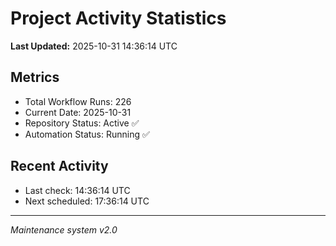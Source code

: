 # Project Activity Statistics

**Last Updated:** 2025-10-31 14:36:14 UTC

## Metrics
- Total Workflow Runs: 226
- Current Date: 2025-10-31
- Repository Status: Active ✅
- Automation Status: Running ✅

## Recent Activity
- Last check: 14:36:14 UTC
- Next scheduled: 17:36:14 UTC

---
*Maintenance system v2.0*
